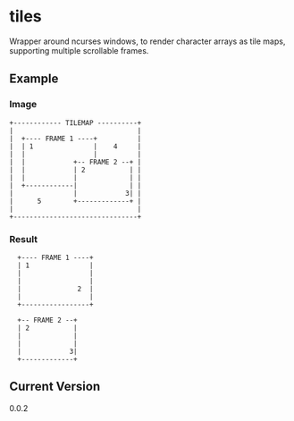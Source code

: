 # tiles
Wrapper around ncurses windows, to render character arrays as tile maps, supporting multiple scrollable frames.

## Example
### Image

    +------------ TILEMAP ----------+
    |                               |
    |  +---- FRAME 1 ----+          |
    |  | 1               |    4     |
    |  |                 |          |
    |  |            +-- FRAME 2 --+ |
    |  |            | 2           | |
    |  |            |             | |
    |  +------------|             | |
    |               |            3| |
    |      5        +-------------+ |
    |                               |
    +-------------------------------+

### Result

      +---- FRAME 1 ----+
      | 1               |
      |                 |
      |                 |
      |              2  |
      |                 |
      +-----------------+

      +-- FRAME 2 --+
      | 2           |
      |             |
      |             |
      |            3|
      +-------------+

## Current Version
0.0.2
